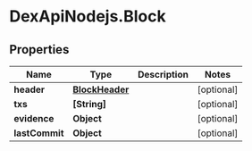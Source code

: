 # DexApiNodejs.Block

## Properties
Name | Type | Description | Notes
------------ | ------------- | ------------- | -------------
**header** | [**BlockHeader**](BlockHeader.md) |  | [optional] 
**txs** | **[String]** |  | [optional] 
**evidence** | **Object** |  | [optional] 
**lastCommit** | **Object** |  | [optional] 
